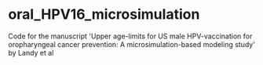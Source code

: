 # oral_HPV16_microsimulation
Code for the manuscript 'Upper age-limits for US male HPV-vaccination for oropharyngeal cancer prevention: A microsimulation-based modeling study' by Landy et al
